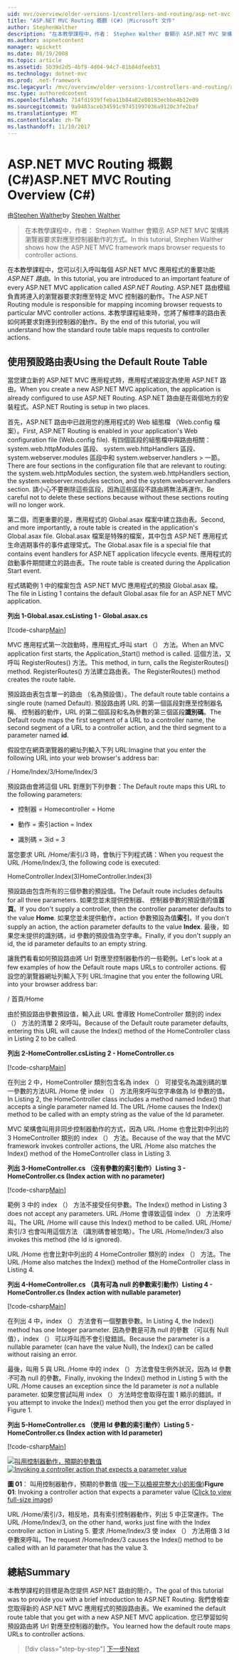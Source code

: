 ```yaml
---
uid: mvc/overview/older-versions-1/controllers-and-routing/asp-net-mvc-routing-overview-cs
title: "ASP.NET MVC Routing 概觀 (C#) |Microsoft 文件"
author: StephenWalther
description: "在本教學課程中，作者： Stephen Walther 會顯示 ASP.NET MVC 架構將瀏覽器要求對應至控制器動作的方式。"
ms.author: aspnetcontent
manager: wpickett
ms.date: 08/19/2008
ms.topic: article
ms.assetid: 5b39d2d5-4bf9-4d04-94c7-81b84dfeeb31
ms.technology: dotnet-mvc
ms.prod: .net-framework
msc.legacyurl: /mvc/overview/older-versions-1/controllers-and-routing/asp-net-mvc-routing-overview-cs
msc.type: authoredcontent
ms.openlocfilehash: 714fd1939ffeba11b84a82e80193ecbbe4b12e09
ms.sourcegitcommit: 9a9483aceb34591c97451997036a9120c3fe2baf
ms.translationtype: MT
ms.contentlocale: zh-TW
ms.lasthandoff: 11/10/2017
---
```

<a name="aspnet-mvc-routing-overview-c"></a><span data-ttu-id="00497-103">ASP.NET MVC Routing 概觀 (C#)</span><span class="sxs-lookup"><span data-stu-id="00497-103">ASP.NET MVC Routing Overview (C#)</span></span>
====================
<span data-ttu-id="00497-104">由[Stephen Walther](https://github.com/StephenWalther)</span><span class="sxs-lookup"><span data-stu-id="00497-104">by [Stephen Walther](https://github.com/StephenWalther)</span></span>

> <span data-ttu-id="00497-105">在本教學課程中，作者： Stephen Walther 會顯示 ASP.NET MVC 架構將瀏覽器要求對應至控制器動作的方式。</span><span class="sxs-lookup"><span data-stu-id="00497-105">In this tutorial, Stephen Walther shows how the ASP.NET MVC framework maps browser requests to controller actions.</span></span>


<span data-ttu-id="00497-106">在本教學課程中，您可以引入呼叫每個 ASP.NET MVC 應用程式的重要功能*ASP.NET 路由*。</span><span class="sxs-lookup"><span data-stu-id="00497-106">In this tutorial, you are introduced to an important feature of every ASP.NET MVC application called *ASP.NET Routing*.</span></span> <span data-ttu-id="00497-107">ASP.NET 路由模組負責將連入的瀏覽器要求對應至特定 MVC 控制器的動作。</span><span class="sxs-lookup"><span data-stu-id="00497-107">The ASP.NET Routing module is responsible for mapping incoming browser requests to particular MVC controller actions.</span></span> <span data-ttu-id="00497-108">本教學課程結束時，您將了解標準的路由表如何將要求對應到控制器的動作。</span><span class="sxs-lookup"><span data-stu-id="00497-108">By the end of this tutorial, you will understand how the standard route table maps requests to controller actions.</span></span>

## <a name="using-the-default-route-table"></a><span data-ttu-id="00497-109">使用預設路由表</span><span class="sxs-lookup"><span data-stu-id="00497-109">Using the Default Route Table</span></span>

<span data-ttu-id="00497-110">當您建立新的 ASP.NET MVC 應用程式時，應用程式被設定為使用 ASP.NET 路由。</span><span class="sxs-lookup"><span data-stu-id="00497-110">When you create a new ASP.NET MVC application, the application is already configured to use ASP.NET Routing.</span></span> <span data-ttu-id="00497-111">ASP.NET 路由是在兩個地方的安裝程式。</span><span class="sxs-lookup"><span data-stu-id="00497-111">ASP.NET Routing is setup in two places.</span></span>

<span data-ttu-id="00497-112">首先，ASP.NET 路由中已啟用您的應用程式的 Web 組態檔 （Web.config 檔案）。</span><span class="sxs-lookup"><span data-stu-id="00497-112">First, ASP.NET Routing is enabled in your application's Web configuration file (Web.config file).</span></span> <span data-ttu-id="00497-113">有四個區段的組態檔中與路由相關： system.web.httpModules 區段、 system.web.httpHandlers 區段、 system.webserver.modules 區段中和 system.webserver.handlers > 一節。</span><span class="sxs-lookup"><span data-stu-id="00497-113">There are four sections in the configuration file that are relevant to routing: the system.web.httpModules section, the system.web.httpHandlers section, the system.webserver.modules section, and the system.webserver.handlers section.</span></span> <span data-ttu-id="00497-114">請小心不要刪除這些區段，因為這些區段不路由將無法再運作。</span><span class="sxs-lookup"><span data-stu-id="00497-114">Be careful not to delete these sections because without these sections routing will no longer work.</span></span>

<span data-ttu-id="00497-115">第二個，而更重要的是，應用程式的 Global.asax 檔案中建立路由表。</span><span class="sxs-lookup"><span data-stu-id="00497-115">Second, and more importantly, a route table is created in the application's Global.asax file.</span></span> <span data-ttu-id="00497-116">Global.asax 檔案是特殊的檔案，其中包含 ASP.NET 應用程式生命週期事件的事件處理常式。</span><span class="sxs-lookup"><span data-stu-id="00497-116">The Global.asax file is a special file that contains event handlers for ASP.NET application lifecycle events.</span></span> <span data-ttu-id="00497-117">應用程式的啟動事件期間建立的路由表。</span><span class="sxs-lookup"><span data-stu-id="00497-117">The route table is created during the Application Start event.</span></span>

<span data-ttu-id="00497-118">程式碼範例 1 中的檔案包含 ASP.NET MVC 應用程式的預設 Global.asax 檔。</span><span class="sxs-lookup"><span data-stu-id="00497-118">The file in Listing 1 contains the default Global.asax file for an ASP.NET MVC application.</span></span>

<span data-ttu-id="00497-119">**列出 1-Global.asax.cs**</span><span class="sxs-lookup"><span data-stu-id="00497-119">**Listing 1 - Global.asax.cs**</span></span>

[!code-csharp[Main](asp-net-mvc-routing-overview-cs/samples/sample1.cs)]

<span data-ttu-id="00497-120">MVC 應用程式第一次啟動時，應用程式\_呼叫 start （） 方法。</span><span class="sxs-lookup"><span data-stu-id="00497-120">When an MVC application first starts, the Application\_Start() method is called.</span></span> <span data-ttu-id="00497-121">這個方法，又呼叫 RegisterRoutes() 方法。</span><span class="sxs-lookup"><span data-stu-id="00497-121">This method, in turn, calls the RegisterRoutes() method.</span></span> <span data-ttu-id="00497-122">RegisterRoutes() 方法建立路由表。</span><span class="sxs-lookup"><span data-stu-id="00497-122">The RegisterRoutes() method creates the route table.</span></span>

<span data-ttu-id="00497-123">預設路由表包含單一的路由 （名為預設值）。</span><span class="sxs-lookup"><span data-stu-id="00497-123">The default route table contains a single route (named Default).</span></span> <span data-ttu-id="00497-124">預設路由將 URL 的第一個區段對應至控制器名稱、 控制器的動作，URL 的第二個區段和名為參數的第三個區段**識別碼**。</span><span class="sxs-lookup"><span data-stu-id="00497-124">The Default route maps the first segment of a URL to a controller name, the second segment of a URL to a controller action, and the third segment to a parameter named **id**.</span></span>

<span data-ttu-id="00497-125">假設您在網頁瀏覽器的網址列輸入下列 URL:</span><span class="sxs-lookup"><span data-stu-id="00497-125">Imagine that you enter the following URL into your web browser's address bar:</span></span>

<span data-ttu-id="00497-126">/ Home/Index/3</span><span class="sxs-lookup"><span data-stu-id="00497-126">/Home/Index/3</span></span>

<span data-ttu-id="00497-127">預設路由會將這個 URL 對應到下列參數：</span><span class="sxs-lookup"><span data-stu-id="00497-127">The Default route maps this URL to the following parameters:</span></span>

- <span data-ttu-id="00497-128">控制器 = Home</span><span class="sxs-lookup"><span data-stu-id="00497-128">controller = Home</span></span>

- <span data-ttu-id="00497-129">動作 = 索引</span><span class="sxs-lookup"><span data-stu-id="00497-129">action = Index</span></span>

- <span data-ttu-id="00497-130">識別碼 = 3</span><span class="sxs-lookup"><span data-stu-id="00497-130">id = 3</span></span>

<span data-ttu-id="00497-131">當您要求 URL /Home/索引/3 時，會執行下列程式碼：</span><span class="sxs-lookup"><span data-stu-id="00497-131">When you request the URL /Home/Index/3, the following code is executed:</span></span>

<span data-ttu-id="00497-132">HomeController.Index(3)</span><span class="sxs-lookup"><span data-stu-id="00497-132">HomeController.Index(3)</span></span>

<span data-ttu-id="00497-133">預設路由包含所有的三個參數的預設值。</span><span class="sxs-lookup"><span data-stu-id="00497-133">The Default route includes defaults for all three parameters.</span></span> <span data-ttu-id="00497-134">如果您並未提供控制器、 控制器參數的預設值的值**首頁**。</span><span class="sxs-lookup"><span data-stu-id="00497-134">If you don't supply a controller, then the controller parameter defaults to the value **Home**.</span></span> <span data-ttu-id="00497-135">如果您並未提供動作，action 參數預設為值**索引**。</span><span class="sxs-lookup"><span data-stu-id="00497-135">If you don't supply an action, the action parameter defaults to the value **Index**.</span></span> <span data-ttu-id="00497-136">最後，如果您未提供的識別碼，id 參數的預設值為空字串。</span><span class="sxs-lookup"><span data-stu-id="00497-136">Finally, if you don't supply an id, the id parameter defaults to an empty string.</span></span>

<span data-ttu-id="00497-137">讓我們看看如何預設路由將 Url 對應至控制器動作的一些範例。</span><span class="sxs-lookup"><span data-stu-id="00497-137">Let's look at a few examples of how the Default route maps URLs to controller actions.</span></span> <span data-ttu-id="00497-138">假設您的瀏覽器網址列輸入下列 URL:</span><span class="sxs-lookup"><span data-stu-id="00497-138">Imagine that you enter the following URL into your browser address bar:</span></span>

<span data-ttu-id="00497-139">/ 首頁</span><span class="sxs-lookup"><span data-stu-id="00497-139">/Home</span></span>

<span data-ttu-id="00497-140">由於預設路由參數預設值，輸入此 URL 會導致 HomeController 類別的 index （） 方法的清單 2 來呼叫。</span><span class="sxs-lookup"><span data-stu-id="00497-140">Because of the Default route parameter defaults, entering this URL will cause the Index() method of the HomeController class in Listing 2 to be called.</span></span>

<span data-ttu-id="00497-141">**列出 2-HomeController.cs**</span><span class="sxs-lookup"><span data-stu-id="00497-141">**Listing 2 - HomeController.cs**</span></span>

[!code-csharp[Main](asp-net-mvc-routing-overview-cs/samples/sample2.cs)]

<span data-ttu-id="00497-142">在列出 2 中，HomeController 類別包含名為 index （） 可接受名為識別碼的單一參數的方法URL /Home 使 index （） 方法用來呼叫空字串做為 Id 參數的值。</span><span class="sxs-lookup"><span data-stu-id="00497-142">In Listing 2, the HomeController class includes a method named Index() that accepts a single parameter named Id. The URL /Home causes the Index() method to be called with an empty string as the value of the Id parameter.</span></span>

<span data-ttu-id="00497-143">MVC 架構會叫用非同步控制器動作的方式，因為 URL /Home 也會比對中列出的 3 HomeController 類別的 index （） 方法。</span><span class="sxs-lookup"><span data-stu-id="00497-143">Because of the way that the MVC framework invokes controller actions, the URL /Home also matches the Index() method of the HomeController class in Listing 3.</span></span>

<span data-ttu-id="00497-144">**列出 3-HomeController.cs （沒有參數的索引動作）**</span><span class="sxs-lookup"><span data-stu-id="00497-144">**Listing 3 - HomeController.cs (Index action with no parameter)**</span></span>

[!code-csharp[Main](asp-net-mvc-routing-overview-cs/samples/sample3.cs)]

<span data-ttu-id="00497-145">範例 3 中的 index （） 方法不接受任何參數。</span><span class="sxs-lookup"><span data-stu-id="00497-145">The Index() method in Listing 3 does not accept any parameters.</span></span> <span data-ttu-id="00497-146">URL /Home 會導致這個 index （） 方法來呼叫。</span><span class="sxs-lookup"><span data-stu-id="00497-146">The URL /Home will cause this Index() method to be called.</span></span> <span data-ttu-id="00497-147">URL /Home/索引/3 也會叫用這個方法 （識別碼會被忽略）。</span><span class="sxs-lookup"><span data-stu-id="00497-147">The URL /Home/Index/3 also invokes this method (the Id is ignored).</span></span>

<span data-ttu-id="00497-148">URL /Home 也會比對中列出的 4 HomeController 類別的 index （） 方法。</span><span class="sxs-lookup"><span data-stu-id="00497-148">The URL /Home also matches the Index() method of the HomeController class in Listing 4.</span></span>

<span data-ttu-id="00497-149">**列出 4-HomeController.cs （具有可為 null 的參數索引動作）**</span><span class="sxs-lookup"><span data-stu-id="00497-149">**Listing 4 - HomeController.cs (Index action with nullable parameter)**</span></span>

[!code-csharp[Main](asp-net-mvc-routing-overview-cs/samples/sample4.cs)]

<span data-ttu-id="00497-150">在列出 4 中，index （） 方法會有一個整數參數。</span><span class="sxs-lookup"><span data-stu-id="00497-150">In Listing 4, the Index() method has one Integer parameter.</span></span> <span data-ttu-id="00497-151">因為參數是可為 null 的參數 （可以有 Null 值），index （） 可以呼叫而不會引發錯誤。</span><span class="sxs-lookup"><span data-stu-id="00497-151">Because the parameter is a nullable parameter (can have the value Null), the Index() can be called without raising an error.</span></span>

<span data-ttu-id="00497-152">最後，叫用 5 與 URL /Home 中的 index （） 方法會發生例外狀況，因為 Id 參數*不*可為 null 的參數。</span><span class="sxs-lookup"><span data-stu-id="00497-152">Finally, invoking the Index() method in Listing 5 with the URL /Home causes an exception since the Id parameter *is not* a nullable parameter.</span></span> <span data-ttu-id="00497-153">如果您嘗試叫用 index （） 方法時您會取得在圖 1 顯示的錯誤。</span><span class="sxs-lookup"><span data-stu-id="00497-153">If you attempt to invoke the Index() method then you get the error displayed in Figure 1.</span></span>

<span data-ttu-id="00497-154">**列出 5-HomeController.cs （使用 Id 參數的索引動作）**</span><span class="sxs-lookup"><span data-stu-id="00497-154">**Listing 5 - HomeController.cs (Index action with Id parameter)**</span></span>

[!code-csharp[Main](asp-net-mvc-routing-overview-cs/samples/sample5.cs)]


<span data-ttu-id="00497-155">[![叫用控制器動作，預期的參數值](asp-net-mvc-routing-overview-cs/_static/image1.jpg)](asp-net-mvc-routing-overview-cs/_static/image1.png)</span><span class="sxs-lookup"><span data-stu-id="00497-155">[![Invoking a controller action that expects a parameter value](asp-net-mvc-routing-overview-cs/_static/image1.jpg)](asp-net-mvc-routing-overview-cs/_static/image1.png)</span></span>

<span data-ttu-id="00497-156">**圖 01**： 叫用控制器動作，預期的參數值 ([按一下以檢視完整大小的影像](asp-net-mvc-routing-overview-cs/_static/image2.png))</span><span class="sxs-lookup"><span data-stu-id="00497-156">**Figure 01**: Invoking a controller action that expects a parameter value ([Click to view full-size image](asp-net-mvc-routing-overview-cs/_static/image2.png))</span></span>


<span data-ttu-id="00497-157">URL /Home/索引/3，相反地，具有索引控制器動作，列出 5 中正常運作。</span><span class="sxs-lookup"><span data-stu-id="00497-157">The URL /Home/Index/3, on the other hand, works just fine with the Index controller action in Listing 5.</span></span> <span data-ttu-id="00497-158">要求 /Home/Index/3 使 index （） 方法用值 3 Id 參數來呼叫。</span><span class="sxs-lookup"><span data-stu-id="00497-158">The request /Home/Index/3 causes the Index() method to be called with an Id parameter that has the value 3.</span></span>

## <a name="summary"></a><span data-ttu-id="00497-159">總結</span><span class="sxs-lookup"><span data-stu-id="00497-159">Summary</span></span>

<span data-ttu-id="00497-160">本教學課程的目標是為您提供 ASP.NET 路由的簡介。</span><span class="sxs-lookup"><span data-stu-id="00497-160">The goal of this tutorial was to provide you with a brief introduction to ASP.NET Routing.</span></span> <span data-ttu-id="00497-161">我們會檢查您取得新的 ASP.NET MVC 應用程式的預設路由表。</span><span class="sxs-lookup"><span data-stu-id="00497-161">We examined the default route table that you get with a new ASP.NET MVC application.</span></span> <span data-ttu-id="00497-162">您已學習如何預設路由將 Url 對應至控制器的動作。</span><span class="sxs-lookup"><span data-stu-id="00497-162">You learned how the default route maps URLs to controller actions.</span></span>

>[!div class="step-by-step"]
[<span data-ttu-id="00497-163">下一步</span><span class="sxs-lookup"><span data-stu-id="00497-163">Next</span></span>](understanding-action-filters-cs.md)
